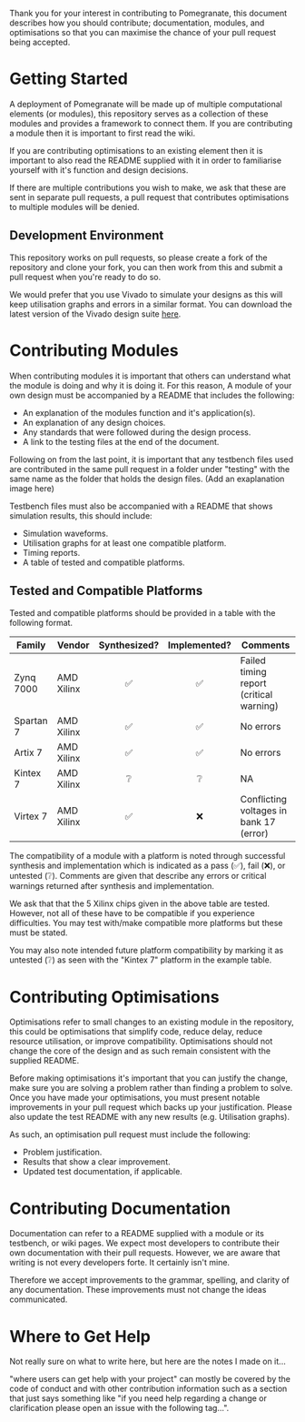 Thank you for your interest in contributing to Pomegranate, this document describes how you should contribute; documentation, modules, and optimisations so that you can maximise the chance of your pull request being accepted.

# Getting Started
A deployment of Pomegranate will be made up of multiple computational elements (or modules), this repository serves as a collection of these modules and provides a framework to connect them. If you are contributing a module then it is important to first read the wiki.

If you are contributing optimisations to an existing element then it is important to also read the README supplied with it in order to familiarise yourself with it's function and design decisions.

If there are multiple contributions you wish to make, we ask that these are sent in separate pull requests, a pull request that contributes optimisations to multiple modules will be denied.

## Development Environment
This repository works on pull requests, so please create a fork of the repository and clone your fork, you can then work from this and submit a pull request when you're ready to do so.

We would prefer that you use Vivado to simulate your designs as this will keep utilisation graphs and errors in a similar format. You can download the latest version of the Vivado design suite [here](https://www.xilinx.com/products/design-tools/vivado.html).

# Contributing Modules
When contributing modules it is important that others can understand what the module is doing and why it is doing it. For this reason, A module of your own design must be accompanied by a README that includes the following:
- An explanation of the modules function and it's application(s).
- An explanation of any design choices.
- Any standards that were followed during the design process.
- A link to the testing files at the end of the document.

Following on from the last point, it is important that any testbench files used are contributed in the same pull request in a folder under "testing" with the same name as the folder that holds the design files. (Add an exaplanation image here)

Testbench files must also be accompanied with a README that shows simulation results, this should include:
- Simulation waveforms.
- Utilisation graphs for at least one compatible platform.
- Timing reports.
- A table of tested and compatible platforms.

## Tested and Compatible Platforms
Tested and compatible platforms should be provided in a table with the following format.

| Family | Vendor | Synthesized? | Implemented? | Comments |
| --- | --- | :---: | :---: | --- |
| Zynq 7000 | AMD Xilinx | :white_check_mark: | :white_check_mark: | Failed timing report (critical warning) |
| Spartan 7 | AMD Xilinx | :white_check_mark: | :white_check_mark: | No errors |
| Artix 7 | AMD Xilinx | :white_check_mark: | :white_check_mark: | No errors |
| Kintex 7 | AMD Xilinx | :grey_question: | :grey_question: | NA |
| Virtex 7 | AMD Xilinx | :white_check_mark: | :x: | Conflicting voltages in bank 17 (error) |

The compatibility of a module with a platform is noted through successful synthesis and implementation which is indicated as a pass (:white_check_mark:), fail (:x:), or untested (:grey_question:). Comments are given that describe any errors or critical warnings returned after synthesis and implementation.

We ask that that the 5 Xilinx chips given in the above table are tested. However, not all of these have to be compatible if you experience difficulties. You may test with/make compatible more platforms but these must be stated.

You may also note intended future platform compatibility by marking it as untested (:grey_question:) as seen with the "Kintex 7" platform in the example table.

# Contributing Optimisations
Optimisations refer to small changes to an existing module in the repository, this could be optimisations that simplify code, reduce delay, reduce resource utilisation, or improve compatibility. Optimisations should not change the core of the design and as such remain consistent with the supplied README.

Before making optimisations it's important that you can justify the change, make sure you are solving a problem rather than finding a problem to solve. Once you have made your optimisations, you must present notable improvements in your pull request which backs up your justification. Please also update the test README with any new results (e.g. Utilisation graphs).

As such, an optimisation pull request must include the following:
- Problem justification.
- Results that show a clear improvement.
- Updated test documentation, if applicable.

# Contributing Documentation
Documentation can refer to a README supplied with a module or its testbench, or wiki pages. We expect most developers to contribute their own documentation with their pull requests. However, we are aware that writing is not every developers forte. It certainly isn't mine.

Therefore we accept improvements to the grammar, spelling, and clarity of any documentation. These improvements must not change the ideas communicated.

# Where to Get Help
Not really sure on what to write here, but here are the notes I made on it...

"where users can get help with your project" can mostly be covered by the code of conduct and with other contribution information such as a section that just says something like "if you need help regarding a change or clarification please open an issue with the following tag...".